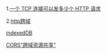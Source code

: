 1.[一个 TCP 连接可以发多少个 HTTP 请求](https://www.jianshu.com/p/aaba68b87416)

2.[http跨域](https://juejin.cn/post/6930964449343832077?utm_source=gold_browser_extension)

[indexedDB](http://www.ruanyifeng.com/blog/2018/07/indexeddb.html)

[CORS"跨域资源共享"](http://www.ruanyifeng.com/blog/2016/04/cors.html)
